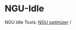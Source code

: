 # NGU-Idle
NGU Idle Tools: 
<a href="https://godlloyd.github.io/NGU-Idle/NGU-Tools/NGU.html">NGU optimizer</a> / 
